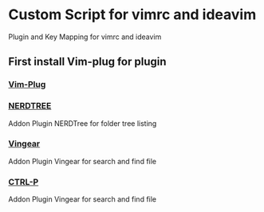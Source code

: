 # Custom Script for vimrc and ideavim
Plugin and Key Mapping for vimrc and ideavim

## First install Vim-plug for plugin
### [Vim-Plug](https://github.com/junegunn/vim-plug)

### [NERDTREE](https://github.com/preservim/nerdtree)
Addon Plugin NERDTree for folder tree listing

### [Vingear](https://github.com/tpope/vim-vinegar)
Addon Plugin Vingear for search and find file


### [CTRL-P](https://github.com/ctrlpvim/ctrlp.vim)
Addon Plugin Vingear for search and find file

